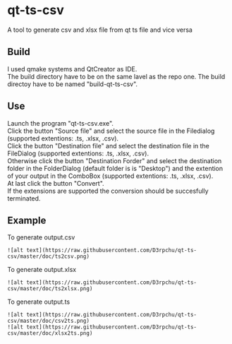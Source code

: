 # qt-ts-csv
A tool to generate csv and xlsx file from qt ts file and vice versa

## Build
I used qmake systems and QtCreator as IDE.  
The build directory have to be on the same lavel as the repo one.
The build directoy have to be named "build-qt-ts-csv".

## Use
Launch the program "qt-ts-csv.exe".  
Click the button "Source file"
and select the source file in the Filedialog 
(supported extentions: .ts, .xlsx, .csv).  
Click the button "Destination file" 
and select the destination file in the FileDialog 
	(supported extentions: .ts, .xlsx, .csv).  
Otherwise 
	click the button "Destination Forder"
	and select the destination folder in the FolderDialog 
		(default folder is is "Desktop") 
	and the extention of your output in the ComboBox
		(supported extentions: .ts, .xlsx, .csv).  
At last click the button "Convert".  
	If the extensions are supported the conversion should be 
	succesfully terminated. 

## Example
To generate output.csv
```
![alt text](https://raw.githubusercontent.com/D3rpchu/qt-ts-csv/master/doc/ts2csv.png)
```
To generate output.xlsx
```
![alt text](https://raw.githubusercontent.com/D3rpchu/qt-ts-csv/master/doc/ts2xlsx.png)
```
To generate output.ts
```
![alt text](https://raw.githubusercontent.com/D3rpchu/qt-ts-csv/master/doc/csv2ts.png)
![alt text](https://raw.githubusercontent.com/D3rpchu/qt-ts-csv/master/doc/xlsx2ts.png)
```
